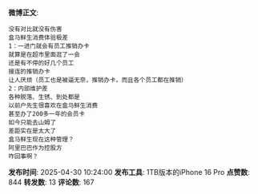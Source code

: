 **微博正文**: 
```
没有对比就没有伤害
盒马鲜生消费体验极差
1：一进门就会有员工推销办卡
就算是在超市里面逛了一会
还是有不停的好几个员工
接连的推销办卡
让人厌烦（员工也是被逼无奈，推销办卡，而且各个员工都在推销）
2：内部维护差
各种脱落、生锈、到处都是
以前户先生很喜欢在盒马鲜生消费
甚至办了200多一年的会员卡
如今只能去山姆了
差距实在是太大了
盒马鲜生现在这种管理？
阿里巴巴作为控股方
咋回事啊？
```
**发布时间**: 2025-04-30 10:24:00
**发布工具**: 1TB版本的iPhone 16 Pro
**点赞数**: 844
**转发数**: 13
**评论数**: 167
